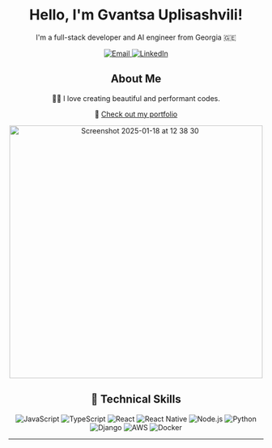 <div align="center">
  <h1>Hello, I'm Gvantsa Uplisashvili!</h1>
  <p>I'm a full-stack developer and AI engineer from Georgia 🇬🇪</p>

  <a href="mailto:gvanca.uplisashvili@gmail.com">
    <img src="https://img.shields.io/badge/Email-D14836?style=for-the-badge&logo=gmail&logoColor=white" alt="Email">
  </a>
  <a href="https://www.linkedin.com/in/gvantsa-uplisashvili-57b543253/">
    <img src="https://img.shields.io/badge/LinkedIn-0077B5?style=for-the-badge&logo=linkedin&logoColor=white" alt="LinkedIn">
  </a>


  <h2>About Me</h2>
  <p>👩‍💻 I love creating beautiful and performant codes.</p>
  <p>🔗 <a href="https://gvantsa-uplisashvili-portfolio-866a.vercel.app/">Check out my portfolio</a></p>

  <img width="500" alt="Screenshot 2025-01-18 at 12 38 30" src="https://github.com/user-attachments/assets/cbf8885c-e5a7-42f6-8c91-940a163ce228" />


  <p></p>


  <h2>🧰 Technical Skills</h2>
  <img src="https://img.shields.io/badge/JavaScript-F7DF1E?style=for-the-badge&logo=javascript&logoColor=black" alt="JavaScript">
  <img src="https://img.shields.io/badge/TypeScript-007ACC?style=for-the-badge&logo=typescript&logoColor=white" alt="TypeScript">
  <img src="https://img.shields.io/badge/React-61DAFB?style=for-the-badge&logo=react&logoColor=white" alt="React">
  <img src="https://img.shields.io/badge/React_Native-0088CC?style=for-the-badge&logo=react&logoColor=white" alt="React Native">
  <img src="https://img.shields.io/badge/Node.js-43853D?style=for-the-badge&logo=node.js&logoColor=white" alt="Node.js">
  <img src="https://img.shields.io/badge/Python-3776AB?style=for-the-badge&logo=python&logoColor=white" alt="Python">
  <img src="https://img.shields.io/badge/Django-092E20?style=for-the-badge&logo=django&logoColor=white" alt="Django">
  <img src="https://img.shields.io/badge/AWS-232F3E?style=for-the-badge&logo=amazon-aws&logoColor=white" alt="AWS">
  <img src="https://img.shields.io/badge/Docker-2496ED?style=for-the-badge&logo=docker&logoColor=white" alt="Docker">

<hr/>
  <p></p>
  

</div>
